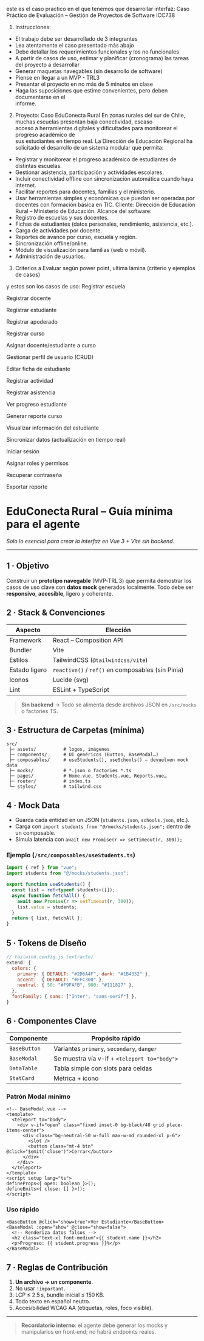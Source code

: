 este es el caso practico en el que tenemos que desarrollar interfaz:
Caso Práctico de Evaluación – Gestión de Proyectos de
Software ICC738
1. Instrucciones:
- El	trabajo	debe	ser	desarrollado	de	3 integrantes
- Lea	atentamente	el	caso	presentado	más	abajo
- Debe	detallar	los	requerimientos	funcionales	y	los	no	funcionales
- A	partir	de	casos	de	uso,	estimar	y	planificar	(cronograma)	las	tareas	del	
proyecto	a	desarrollar
- Generar	maquetas	navegables	(sin	desarrollo	de	software)
- Piense	en	llegar	a	un	MVP	- TRL3
- Presentar	el	proyecto	en	no	más	de	5	minutos	en	clase
- Haga	las	suposiciones	que	estime	convenientes,	pero	deben	documentarse	en	el	
informe.
2. Proyecto: Caso EduConecta Rural
En	zonas	rurales	del	sur	de	Chile,	muchas	escuelas	presentan	baja	conectividad,	escaso	
acceso	a	herramientas	digitales	y	dificultades	para	monitorear	el	progreso	académico	de	
sus	 estudiantes	 en	 tiempo	 real.	 La	 Dirección	 de	 Educación	 Regional	 ha	 solicitado	 el	
desarrollo	de	un	sistema	modular	que	permita:
- Registrar	y	monitorear	el	progreso	académico	de	estudiantes	de	distintas	escuelas.
- Gestionar	asistencia,	participación	y	actividades	escolares.
- Incluir	conectividad	offline	con	sincronización	automática	cuando	haya	internet.
- Facilitar	reportes	para	docentes,	familias	y	el	ministerio.
- Usar	herramientas	simples	y	económicas	que	puedan	ser	operadas	por	docentes	con	
formación	básica	en	TIC.
Cliente: Dirección	de	Educación	Rural	– Ministerio	de	Educación.
Alcance	del	software:
- Registro	de	escuelas	y	sus	docentes.
- Fichas	de	estudiantes	(datos	personales,	rendimiento,	asistencia,	etc.).
- Carga	de	actividades	por	docente.
- Reportes	de	avance	por	curso,	escuela	y	región.
- Sincronización	offline/online.
- Módulo	de	visualización	para	familias	(web	o	móvil).
- Administración	de	usuarios.
3. Criterios a Evaluar según power point, ultima lámina (criterio y ejemplos de
casos)

y estos son los casos de uso:
Registrar escuela

Registrar docente

Registrar estudiante

Registrar apoderado

Registrar curso

Asignar docente/estudiante a curso

Gestionar perfil de usuario (CRUD)

Editar ficha de estudiante

Registrar actividad

Registrar asistencia

Ver progreso estudiante

Generar reporte curso

Visualizar información del estudiante

Sincronizar datos (actualización en tiempo real)

Iniciar sesión

Asignar roles y permisos

Recuperar contraseña

Exportar reporte


# EduConecta Rural – **Guía mínima para el agente**  
_Solo lo esencial para crear la interfaz en Vue 3 + Vite sin backend._

---

## 1 · Objetivo
Construir un **prototipo navegable** (MVP‑TRL 3) que permita demostrar los casos de uso clave con **datos mock** generados localmente. Todo debe ser **responsivo**, **accesible**, ligero y coherente.

## 2 · Stack & Convenciones
| Aspecto | Elección |
|---------|----------|
| Framework | React – Composition API |
| Bundler | Vite |
| Estilos | TailwindCSS (`@tailwindcss/vite`) |
| Estado ligero | `reactive()` / `ref()` en composables (sin Pinia) |
| Iconos | Lucide (svg) |
| Lint | ESLint + TypeScript |

> **Sin backend** → Todo se alimenta desde archivos JSON en `/src/mocks` o factories TS.

## 3 · Estructura de Carpetas (mínima)

```
src/
 ├─ assets/          # logos, imágenes
 ├─ components/      # UI genéricos (Button, BaseModal…)
 ├─ composables/     # useStudents(), useSchools() – devuelven mock data
 ├─ mocks/           # *.json o factories *.ts
 ├─ pages/           # Home.vue, Students.vue, Reports.vue…
 ├─ router/          # index.ts
 └─ styles/          # tailwind.css
```

## 4 · Mock Data
- Guarda cada entidad en un JSON (`students.json`, `schools.json`, etc.).  
- Carga con `import students from "@/mocks/students.json";` dentro de un composable.  
- Simula latencia con `await new Promise(r => setTimeout(r, 300));`

### Ejemplo (`/src/composables/useStudents.ts`)
```ts
import { ref } from "vue";
import students from "@/mocks/students.json";

export function useStudents() {
  const list = ref<typeof students>([]);
  async function fetchAll() {
    await new Promise(r => setTimeout(r, 300));
    list.value = students;
  }
  return { list, fetchAll };
}
```

## 5 · Tokens de Diseño
```js
// tailwind.config.js (extracto)
extend: {
  colors: {
    primary: { DEFAULT: "#2D6A4F", dark: "#1B4332" },
    accent:  { DEFAULT: "#FFC300" },
    neutral: { 50: "#F9FAFB", 900: "#111827" },
  },
  fontFamily: { sans: ["Inter", "sans-serif"] },
}
```

## 6 · Componentes Clave
| Componente | Propósito rápido |
|------------|------------------|
| `BaseButton` | Variantes `primary`, `secondary`, `danger` |
| `BaseModal`  | Se muestra vía v-if + `<teleport to="body">` |
| `DataTable`  | Tabla simple con slots para celdas |
| `StatCard`   | Métrica + icono |

### Patrón Modal mínimo
```vue
<!-- BaseModal.vue -->
<template>
  <teleport to="body">
    <div v-if="open" class="fixed inset-0 bg-black/40 grid place-items-center">
      <div class="bg-neutral-50 w-full max-w-md rounded-xl p-6">
        <slot />
        <button class="mt-4 btn" @click="$emit('close')">Cerrar</button>
      </div>
    </div>
  </teleport>
</template>
<script setup lang="ts">
defineProps<{ open: boolean }>();
defineEmits<{ close: [] }>();
</script>
```

### Uso rápido
```vue
<BaseButton @click="show=true">Ver Estudiante</BaseButton>
<BaseModal :open="show" @close="show=false">
  <!-- Renderiza datos falsos -->
  <h2 class="text-xl font-medium">{{ student.name }}</h2>
  <p>Progreso: {{ student.progress }}%</p>
</BaseModal>
```

## 7 · Reglas de Contribución
1. **Un archivo → un componente**.  
2. No usar `!important`.  
3. LCP ≤ 2.5 s, bundle inicial ≤ 150 KB.  
4. Todo texto en español neutro.  
5. Accesibilidad WCAG AA (etiquetas, roles, foco visible).

---

> **Recordatorio interno**: el agente debe generar los mocks y manipularlos en front‑end; no habrá endpoints reales.
